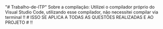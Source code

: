 "# Trabalho-de-ITP" 
Sobre a compilação: Utilizei o compilador próprio do Visual Studio Code, utilizando esse compilador, não necessitei compilar via terminal
!! # ISSO SE APLICA A TODAS AS QUESTÕES REALIZADAS E AO PROJETO # !!
